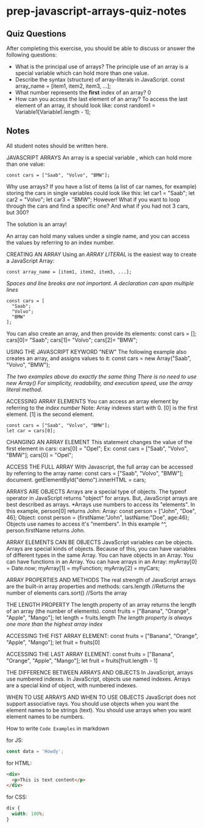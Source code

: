 # prep-javascript-arrays-quiz-notes

## Quiz Questions

After completing this exercise, you should be able to discuss or answer the following questions:

- What is the principal use of arrays?
  The principle use of an array is a special variable which can hold more than one value.
- Describe the syntax (structure) of array-literals in JavaScript.
  const array_name = [item1, item2, item3, ...];
- What number represents the **first** index of an array?
  0
- How can you access the last element of an array?
  To access the last element of an array, it should look like:
  const random1 = Variable1[Variable1.length - 1];

## Notes

All student notes should be written here.

JAVASCRIPT ARRAYS
An array is a special variable , which can hold more than one value:

    const cars = ["Saab", "Volvo", "BMW"];

Why use arrays?
If you have a list of items (a list of car names, for example) storing the cars in single variables could look like this:
let car1 = "Saab";
let car2 = "Volvo";
let car3 = "BMW";
However! What if you want to loop through the cars and find a specific one? And what if you had not 3 cars, but 300?

The solution is an array!

An array can hold many values under a single name, and you can access the values by referring to an index number.

CREATING AN ARRAY
Using an _ARRAY LITERAL_ is the easiest way to create a JavaScript Array:

    const array_name = [item1, item2, item3, ...];

_Spaces and line breaks are not important. A declaration can span multiple lines_

    const cars = [
      "Saab";
      "Volvo";
      "BMW"
    ];

You can also create an array, and then provide its elements:
const cars = [];
cars[0]= "Saab";
cars[1]= "Volvo";
cars[2]= "BMW";

USING THE JAVASCRIPT KEYWORD "NEW"
The following example also creates an array, and assigns values to it:
const cars = new Array("Saab", "Volvo", "BMW");

_The two examples above do exactly the same thing_
_There is no need to use new Array()_
_For simplicity, readability, and execution speed, use the array literal method._

ACCESSING ARRAY ELEMENTS
You can access an array element by referring to the _index number_
Note: Array indexes start with 0.
[0] is the first element. [1] is the second element.

    const cars = ["Saab", "Volvo", "BMW"];
    let car = cars[0];

CHANGING AN ARRAY ELEMENT
This statement changes the value of the first element in cars:
cars[0] = "Opel";
Ex:
const cars = ["Saab", "Volvo", "BMW"];
cars[0] = "Opel";

ACCESS THE FULL ARRAY
With Javascript, the full array can be accessed by referring to the array name:
const cars = ["Saab", "Volvo", "BMW"];
document. getElementById("demo").innerHTML = cars;

ARRAYS ARE OBJECTS
Arrays are a special type of objects. The typeof operator in JavaScript returns "object" for arrays. But, JavaScript arrays are best described as arrays.
\*Arrays use numbers to access its "elements". In this example, person[0] returns John:
Array:
const person = ["John", "Doe", 46];
Object:
const person = {firstName:"John", lastName:"Doe", age:46};
Objects use names to access it's "members". In this example ^^, person.firstName returns John.

ARRAY ELEMENTS CAN BE OBJECTS
JavaScript variables can be objects. Arrays are special kinds of objects. Because of this, you can have variables of different types in the same Array. You can have objects in an Array. You can have functions in an Array. You can have arrays in an Array:
myArray[0] = Date.now;
myArray[1] = myFunction;
myArray[2] = myCars;

ARRAY PROPERTIES AND METHODS
The real strength of JavaScript arrays are the built-in array properties and methods:
cars.length //Returns the number of elements
cars.sort() //Sorts the array

THE LENGTH PROPERTY
The length property of an array returns the length of an array (the number of elements).
const fruits = ["Banana", "Orange", "Apple", "Mango"];
let length = fruits.length
_The length property is always one more than the highest array index_

ACCESSING THE FIST ARRAY ELEMENT:
const fruits = ["Banana", "Orange", "Apple", "Mango"];
let fruit = fruits[0]

ACCESSING THE LAST ARRAY ELEMENT:
const fruits = ["Banana", "Orange", "Apple", "Mango"];
let fruit = fruits[fruit.length - 1]

THE DIFFERENCE BETWEEN ARRAYS AND OBJECTS
In JavaScript, arrays use numbered indexes.
In JavaScript, objects use named indexes.
Arrays are a special kind of object, with numbered indexes.

WHEN TO USE ARRAYS AND WHEN TO USE OBJECTS
JavaScript does not support associative rays.
You should use objects when you want the element names to be strings (text).
You should use arrays when you want element names to be numbers.

How to write `Code Examples` in markdown

for JS:

```javascript
const data = 'Howdy';
```

for HTML:

```html
<div>
  <p>This is text content</p>
</div>
```

for CSS:

```css
div {
  width: 100%;
}
```
